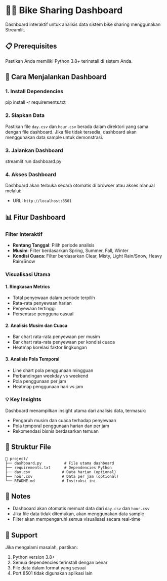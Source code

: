 # 🚴‍♂️ Bike Sharing Dashboard

Dashboard interaktif untuk analisis data sistem bike sharing menggunakan Streamlit.

## 📋 Prerequisites

Pastikan Anda memiliki Python 3.8+ terinstall di sistem Anda.

## 🚀 Cara Menjalankan Dashboard

### 1. Install Dependencies


pip install -r requirements.txt


### 2. Siapkan Data

Pastikan file `day.csv` dan `hour.csv` berada dalam direktori yang sama dengan file dashboard. Jika file tidak tersedia, dashboard akan menggunakan data sample untuk demonstrasi.

### 3. Jalankan Dashboard


streamlit run dashboard.py


### 4. Akses Dashboard

Dashboard akan terbuka secara otomatis di browser atau akses manual melalui:
- URL: `http://localhost:8501`

## 📊 Fitur Dashboard

### Filter Interaktif
- **Rentang Tanggal**: Pilih periode analisis
- **Musim**: Filter berdasarkan Spring, Summer, Fall, Winter
- **Kondisi Cuaca**: Filter berdasarkan Clear, Misty, Light Rain/Snow, Heavy Rain/Snow

### Visualisasi Utama

#### 1. Ringkasan Metrics
- Total penyewaan dalam periode terpilih
- Rata-rata penyewaan harian
- Penyewaan tertinggi
- Persentase pengguna casual

#### 2. Analisis Musim dan Cuaca
- Bar chart rata-rata penyewaan per musim
- Bar chart rata-rata penyewaan per kondisi cuaca
- Heatmap korelasi faktor lingkungan

#### 3. Analisis Pola Temporal
- Line chart pola penggunaan mingguan
- Perbandingan weekday vs weekend
- Pola penggunaan per jam
- Heatmap penggunaan hari vs jam

### 💡 Key Insights
Dashboard menampilkan insight utama dari analisis data, termasuk:
- Pengaruh musim dan cuaca terhadap penyewaan
- Pola temporal penggunaan harian dan per jam
- Rekomendasi bisnis berdasarkan temuan

## 🔧 Struktur File

```
📁 project/
├── dashboard.py          # File utama dashboard
├── requirements.txt      # Dependencies Python
├── day.csv              # Data harian (optional)
├── hour.csv             # Data per jam (optional)
└── README.md            # Instruksi ini
```


## 📝 Notes

- Dashboard akan otomatis memuat data dari `day.csv` dan `hour.csv`
- Jika file data tidak ditemukan, akan menggunakan data sample
- Filter akan mempengaruhi semua visualisasi secara real-time


## 🤝 Support

Jika mengalami masalah, pastikan:
1. Python version 3.8+
2. Semua dependencies terinstall dengan benar
3. File data dalam format yang sesuai
4. Port 8501 tidak digunakan aplikasi lain